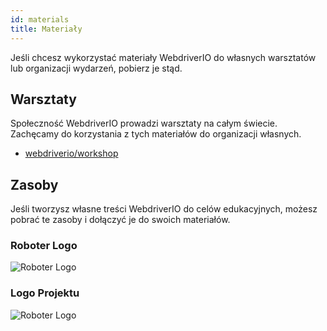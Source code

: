```yaml
---
id: materials
title: Materiały
---
```


Jeśli chcesz wykorzystać materiały WebdriverIO do własnych warsztatów lub organizacji wydarzeń, pobierz je stąd.

## Warsztaty

Społeczność WebdriverIO prowadzi warsztaty na całym świecie. Zachęcamy do korzystania z tych materiałów do organizacji własnych.

- [webdriverio/workshop](https://github.com/webdriverio/workshop)

## Zasoby

Jeśli tworzysz własne treści WebdriverIO do celów edukacyjnych, możesz pobrać te zasoby i dołączyć je do swoich materiałów.

### Roboter Logo

![Roboter Logo](/img/materials/robot.svg "Roboter Logo")

### Logo Projektu

![Roboter Logo](/img/materials/logo.svg "Project Logo")
